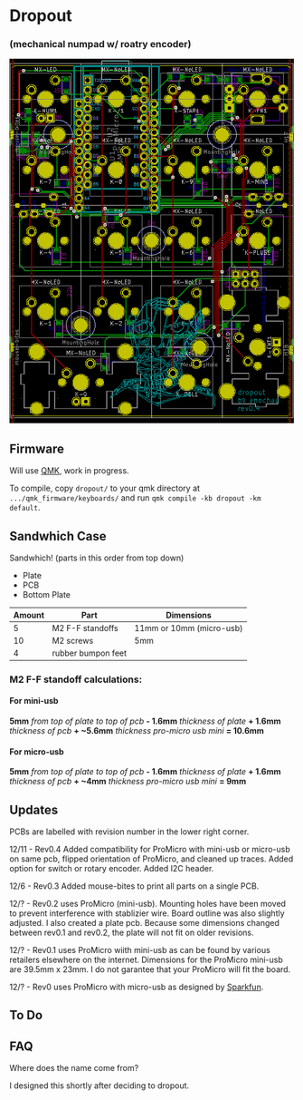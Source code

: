 # Dropout 
### (mechanical numpad w/ roatry encoder)

![alt text](./graphics/pcb.png "PCB")

## Firmware
Will use [QMK](https://github.com/qmk/qmk_firmware), work in progress.

To compile, copy `dropout/` to your qmk directory at `.../qmk_firmware/keyboards/` and run `qmk compile -kb dropout -km default`.
## Sandwhich Case
Sandwhich! (parts in this order from top down)
*  Plate
*  PCB
*  Bottom Plate

Amount | Part | Dimensions
--- | --- | ---
5 | M2 F-F standoffs | 11mm or 10mm (micro-usb)
10 | M2 screws | 5mm
4 | rubber bumpon feet

### M2 F-F standoff calculations:
#### For mini-usb
**5mm** _from top of plate to top of pcb_ **- 1.6mm** _thickness of plate_ **+ 1.6mm** _thickness of pcb_ **+ ~5.6mm** _thickness pro-micro usb mini_ **= 10.6mm**
#### For micro-usb
**5mm** _from top of plate to top of pcb_ **- 1.6mm** _thickness of plate_ **+ 1.6mm** _thickness of pcb_ **+ ~4mm** _thickness pro-micro usb mini_ **= 9mm**

## Updates
PCBs are labelled with revision number in the lower right corner.

12/11 - Rev0.4 Added compatibility for ProMicro with mini-usb or micro-usb on same pcb, flipped orientation of ProMicro, and cleaned up traces.
Added option for switch or rotary encoder. Added I2C header.

12/6 - Rev0.3 Added mouse-bites to print all parts on a single PCB.

12/? - Rev0.2 uses ProMicro (mini-usb). Mounting holes have been moved to prevent interference with stablizier wire. Board outline was also slightly adjusted. I also created a plate pcb. Because some dimensions changed between rev0.1 and rev0.2, the plate will not fit on older revisions.

12/? - Rev0.1 uses ProMicro wiith mini-usb as can be found by various retailers elsewhere on the internet. 
Dimensions for the ProMicro mini-usb are 39.5mm x 23mm. I do not garantee that your ProMicro will fit the board.

12/? - Rev0 uses ProMicro with micro-usb as designed by [Sparkfun](https://www.sparkfun.com/products/12640).


## To Do

## FAQ
Where does the name come from?

I designed this shortly after deciding to dropout.
